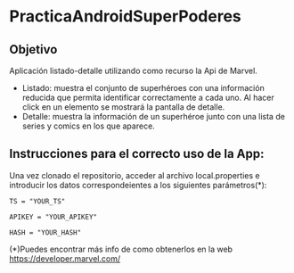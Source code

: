 # PracticaAndroidSuperPoderes

## Objetivo
Aplicación listado-detalle utilizando como recurso la Api de Marvel.

- Listado: muestra el conjunto de superhéroes con una información reducida
que permita identificar correctamente a cada uno. Al hacer click en un
elemento se mostrará la pantalla de detalle.
- Detalle: muestra la información de un superhéroe junto con una lista de series y comics en los que aparece.

## Instrucciones para el correcto uso de la App:

Una vez clonado el repositorio, acceder al archivo local.properties e introducir los datos correspondeientes a los siguientes
parámetros(*):

`TS = "YOUR_TS"`

`APIKEY = "YOUR_APIKEY"`

`HASH = "YOUR_HASH"`

(*)Puedes encontrar más info de como obtenerlos en la web https://developer.marvel.com/
